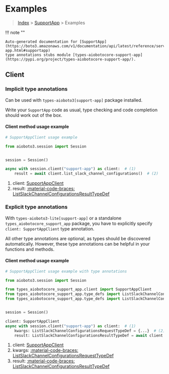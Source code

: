 # Examples

> [Index](../README.md) > [SupportApp](./README.md) > Examples

!!! note ""

    Auto-generated documentation for [SupportApp](https://boto3.amazonaws.com/v1/documentation/api/latest/reference/services/support-app.html#supportapp)
    type annotations stubs module [types-aiobotocore-support-app](https://pypi.org/project/types-aiobotocore-support-app/).

## Client

### Implicit type annotations

Can be used with `types-aioboto3[support-app]` package installed.

Write your `SupportApp` code as usual,
type checking and code completion should work out of the box.



#### Client method usage example

```python
# SupportAppClient usage example

from aioboto3.session import Session


session = Session()

async with session.client("support-app") as client:  # (1)
    result = await client.list_slack_channel_configurations()  # (2)
```

1. client: [SupportAppClient](./client.md)
2. result: [:material-code-braces: ListSlackChannelConfigurationsResultTypeDef](./type_defs.md#listslackchannelconfigurationsresulttypedef)






### Explicit type annotations

With `types-aioboto3-lite[support-app]`
or a standalone `types_aiobotocore_support_app` package, you have to explicitly specify
`client: SupportAppClient` type annotation.

All other type annotations are optional, as types should be discovered automatically.
However, these type annotations can be helpful in your functions and methods.


#### Client method usage example

```python
# SupportAppClient usage example with type annotations

from aioboto3.session import Session

from types_aiobotocore_support_app.client import SupportAppClient
from types_aiobotocore_support_app.type_defs import ListSlackChannelConfigurationsResultTypeDef
from types_aiobotocore_support_app.type_defs import ListSlackChannelConfigurationsRequestTypeDef


session = Session()

client: SupportAppClient
async with session.client("support-app") as client:  # (1)
    kwargs: ListSlackChannelConfigurationsRequestTypeDef = {...}  # (2)
    result: ListSlackChannelConfigurationsResultTypeDef = await client.list_slack_channel_configurations(**kwargs)  # (3)
```

1. client: [SupportAppClient](./client.md)
2. kwargs: [:material-code-braces: ListSlackChannelConfigurationsRequestTypeDef](./type_defs.md#listslackchannelconfigurationsrequesttypedef)
3. result: [:material-code-braces: ListSlackChannelConfigurationsResultTypeDef](./type_defs.md#listslackchannelconfigurationsresulttypedef)






